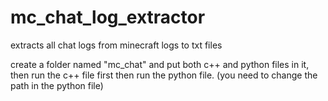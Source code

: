 # mc_chat_log_extractor
extracts all chat logs from minecraft logs to txt files  

create a folder named "mc_chat" and put both c++ and python files in it, then run the c++ file first then run the python file. (you need to change the path in the python file)
